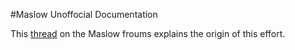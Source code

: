 #Maslow Unoffocial Documentation

This [thread](https://forums.maslowcnc.com/t/documenting-maslow-what-am-i-missing/13537/9) on the Maslow froums explains the origin of this effort.
